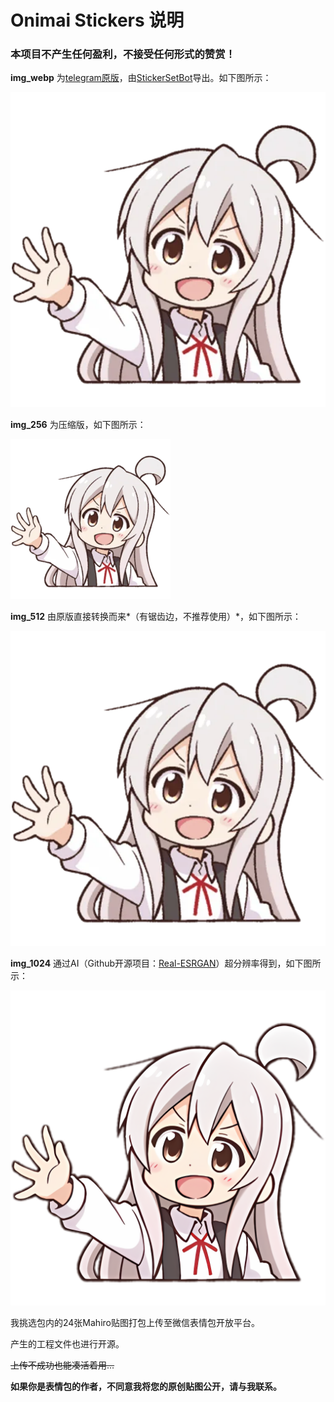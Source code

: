 # Onimai Stickers 说明

### 本项目不产生任何盈利，不接受任何形式的赞赏！

**img_webp** 为[telegram原版](https://t.me/addstickers/ONIICHANWAOSHIMAISub)，由[StickerSetBot](https://github.com/phoenixlzx/telegram-stickerimage-bot)导出。如下图所示：

![Mahiro](/Onimai_Stickers/img_webp/Onimai%20(1).webp)

**img_256** 为压缩版，如下图所示：

![Mahiro](/Onimai_Stickers/img_256/Onimai%20(1).png)

**img_512** 由原版直接转换而来*（有锯齿边，不推荐使用）*，如下图所示：

![Mahiro](/Onimai_Stickers/img_512/Onimai%20(1).png)

**img_1024** 通过AI（Github开源项目：[Real-ESRGAN](https://github.com/xinntao/Real-ESRGAN)）超分辨率得到，如下图所示：

![Mahiro](/Onimai_Stickers/img_1024/Onimai%20(1).png)

我挑选包内的24张Mahiro贴图打包上传至微信表情包开放平台。

产生的工程文件也进行开源。

~~上传不成功也能凑活着用...~~



**如果你是表情包的作者，不同意我将您的原创贴图公开，请与我联系。**
